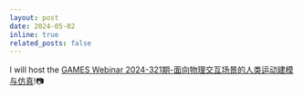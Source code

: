 ```yaml
---
layout: post
date: 2024-05-02
inline: true
related_posts: false
---
```


I will host the [GAMES Webinar 2024-321期-面向物理交互场景的人类运动建模与仿真](https://games-cn.org/about-games/)!:camera:

